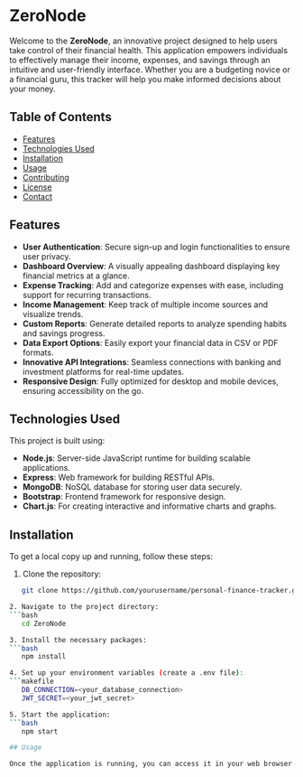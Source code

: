 # ZeroNode

Welcome to the **ZeroNode**, an innovative project designed to help users take control of their financial health. This application empowers individuals to effectively manage their income, expenses, and savings through an intuitive and user-friendly interface. Whether you are a budgeting novice or a financial guru, this tracker will help you make informed decisions about your money.

## Table of Contents

- [Features](#features)
- [Technologies Used](#technologies-used)
- [Installation](#installation)
- [Usage](#usage)
- [Contributing](#contributing)
- [License](#license)
- [Contact](#contact)

## Features

- **User Authentication**: Secure sign-up and login functionalities to ensure user privacy.
- **Dashboard Overview**: A visually appealing dashboard displaying key financial metrics at a glance.
- **Expense Tracking**: Add and categorize expenses with ease, including support for recurring transactions.
- **Income Management**: Keep track of multiple income sources and visualize trends.
- **Custom Reports**: Generate detailed reports to analyze spending habits and savings progress.
- **Data Export Options**: Easily export your financial data in CSV or PDF formats.
- **Innovative API Integrations**: Seamless connections with banking and investment platforms for real-time updates.
- **Responsive Design**: Fully optimized for desktop and mobile devices, ensuring accessibility on the go.

## Technologies Used

This project is built using:

- **Node.js**: Server-side JavaScript runtime for building scalable applications.
- **Express**: Web framework for building RESTful APIs.
- **MongoDB**: NoSQL database for storing user data securely.
- **Bootstrap**: Frontend framework for responsive design.
- **Chart.js**: For creating interactive and informative charts and graphs.

## Installation

To get a local copy up and running, follow these steps:

1. Clone the repository:
```bash
   git clone https://github.com/yourusername/personal-finance-tracker.git```

2. Navigate to the project directory:
```bash
   cd ZeroNode

3. Install the necessary packages:
```bash
   npm install

4. Set up your environment variables (create a .env file):
```makefile
   DB_CONNECTION=<your_database_connection>
   JWT_SECRET=<your_jwt_secret>

5. Start the application:
```bash
   npm start

## Usage

Once the application is running, you can access it in your web browser at ```http://localhost:3000. Create an account to get started with tracking your finances!
